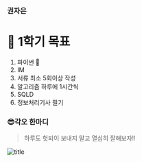 ### 권자은
  

#  🔖   1학기 목표
1.  파이썬 👊
2.  IM
3.  서류 최소 5회이상 작성
4.  알고리즘 하루에 1시간씩
5.  SQLD
6.  정보처리기사 필기


### 😎각오 한마디
>하루도 헛되이 보내지 말고 열심히 잘해보자!!


![title](https://encrypted-tbn0.gstatic.com/images?q=tbn:ANd9GcTBKbnRSvlW4mPgvT60tg2c7HdgccqZ8TRI_A&s)  
